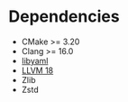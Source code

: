 # Dependencies

- CMake >= 3.20
- Clang >= 16.0
- [libyaml](https://github.com/yaml/libyaml)
- [LLVM 18](https://github.com/llvm/llvm-project)
- Zlib
- Zstd
